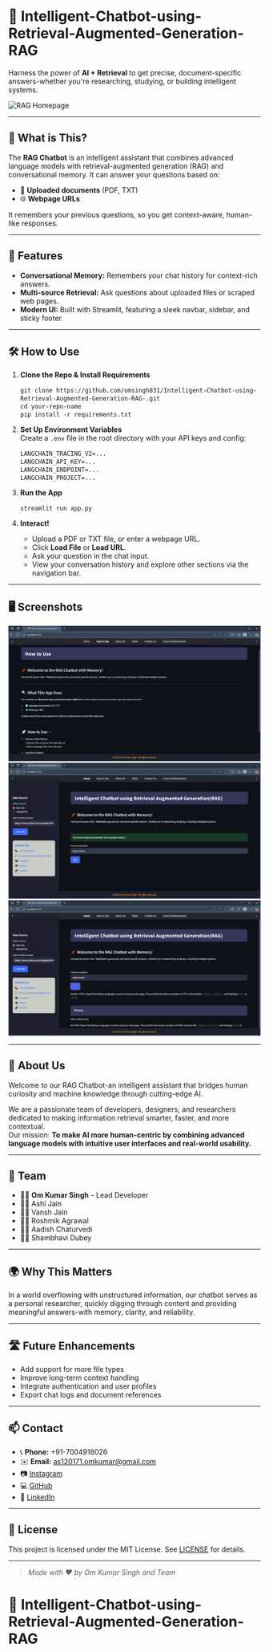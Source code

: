 # 🤖 Intelligent-Chatbot-using-Retrieval-Augmented-Generation-RAG

Harness the power of **AI + Retrieval** to get precise, document-specific answers-whether you're researching, studying, or building intelligent systems.

![RAG Homepage](images.Homepage.png) 

---

## 📌 What is This?

The **RAG Chatbot** is an intelligent assistant that combines advanced language models with retrieval-augmented generation (RAG) and conversational memory. It can answer your questions based on:

- 📄 **Uploaded documents** (PDF, TXT)
- 🌐 **Webpage URLs**

It remembers your previous questions, so you get context-aware, human-like responses.

---

## 🚀 Features

- **Conversational Memory:** Remembers your chat history for context-rich answers.
- **Multi-source Retrieval:** Ask questions about uploaded files or scraped web pages.
- **Modern UI:** Built with Streamlit, featuring a sleek navbar, sidebar, and sticky footer.

---

## 🛠️ How to Use

1. **Clone the Repo & Install Requirements**
    ```
    git clone https://github.com/omsingh031/Intelligent-Chatbot-using-Retrieval-Augmented-Generation-RAG-.git
    cd your-repo-name
    pip install -r requirements.txt
    ```

2. **Set Up Environment Variables**  
   Create a `.env` file in the root directory with your API keys and config:
    ```
    LANGCHAIN_TRACING_V2=...
    LANGCHAIN_API_KEY=...
    LANGCHAIN_ENDPOINT=...
    LANGCHAIN_PROJECT=...
    ```

3. **Run the App**
    ```
    streamlit run app.py
    ```

4. **Interact!**
    - Upload a PDF or TXT file, or enter a webpage URL.
    - Click **Load File** or **Load URL**.
    - Ask your question in the chat input.
    - View your conversation history and explore other sections via the navigation bar.

---

## 🖥️ Screenshots

<!-- Add your own screenshots here -->
![User Manual](images/User_Manual.png)
![Working of App](images/WORKING1.png)
![Chat Example](images/WORKING2.png)

---

## 👥 About Us

Welcome to our RAG Chatbot-an intelligent assistant that bridges human curiosity and machine knowledge through cutting-edge AI.

We are a passionate team of developers, designers, and researchers dedicated to making information retrieval smarter, faster, and more contextual.  
Our mission: **To make AI more human-centric by combining advanced language models with intuitive user interfaces and real-world usability.**

---

## 💼 Team

- 👨‍💻 **Om Kumar Singh** – Lead Developer  
- 🧑‍💻 Ashi Jain  
- 🧑‍💻 Vansh Jain  
- 🧑‍💻 Roshmik Agrawal  
- 🧑‍💻 Aadish Chaturvedi  
- 🧑‍💻 Shambhavi Dubey

---

## 🌍 Why This Matters

In a world overflowing with unstructured information, our chatbot serves as a personal researcher, quickly digging through content and providing meaningful answers-with memory, clarity, and reliability.

---

## 🛣️ Future Enhancements

- Add support for more file types
- Improve long-term context handling
- Integrate authentication and user profiles
- Export chat logs and document references

---

## 📫 Contact

- 📞 **Phone:** +91-7004918026
- ✉️ **Email:** as120171.omkumar@gmail.com
- 📷 [Instagram](https://www.instagram.com/omsingh031/)
- 💻 [GitHub](https://github.com/omsingh031)
- 🔗 [LinkedIn](https://linkedin.com/in/omsingh031)

---

## 📝 License

This project is licensed under the MIT License. See [LICENSE](LICENSE) for details.

---

> _Made with ❤️ by Om Kumar Singh and Team_

# 🤖 Intelligent-Chatbot-using-Retrieval-Augmented-Generation-RAG
